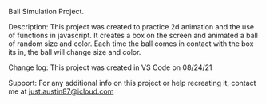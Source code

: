Ball Simulation Project.

Description: This project was created to practice 2d animation and the use of functions in javascript. It creates a box on the screen and animated a ball of random size and color. Each time the ball comes in contact with the box its in, the ball will change size and color.

Change log: This project was created in VS Code on 08/24/21

Support: For any additional info on this project or help recreating it, contact me at just.austin87@icloud.com


